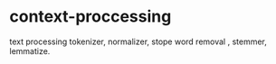 # context-proccessing
text processing tokenizer, normalizer, stope word removal , stemmer, lemmatize.
